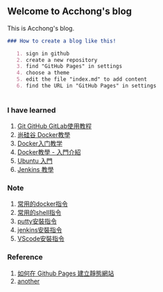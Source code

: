 ##  Welcome to Acchong's blog

   This is Acchong's blog.

```markdown
### How to create a blog like this!

   1. sign in github
   2. create a new repository
   3. find "GitHub Pages" in settings
   4. choose a theme
   5. edit the file "index.md" to add content
   6. find the URL in "GitHub Pages" in settings
    
```


### I have learned 
   1. [Git GitHub GitLab使用教程](https://www.youtube.com/watch?v=usgghEA_BEk&list=PL5eFspCU9xDe4Gz0LotCdRg5V68AD3icH&index=1)
   2. [尚硅谷 Docker教學](https://www.youtube.com/watch?v=37b3cWIIxUg&list=PLmOn9nNkQxJFX0YVLDw5EMUL-4cVzXL33&index=1)
   3. [Docker入门教学](https://www.youtube.com/watch?v=bumV64OfLCs&list=PLliocbKHJNwubNT2oK-xlB1GXTXuLFb0I)
   4. [Docker教學 - 入門介紹](https://www.youtube.com/watch?v=pa1Zao1Hy2c&list=PLVVMQF8vWNCJnlO0Y34AE_1AgCapldp38)
   5. [Ubuntu 入門](https://www.youtube.com/watch?v=u6-IMozWQG0&list=PLkmkNssEXKuxfpeezLrnmHsUoJRJzWVui&index=1)
   6. [Jenkins 教學](https://www.youtube.com/watch?v=SbMabIXQd_A&list=PLmOn9nNkQxJE_3wrOfHdL1dWRY6CCHBnh)

### Note
   1. [常用的docker指令](https://jian-hong-wu.github.io/blog/docker.txt)
   2. [常用的shell指令](https://jian-hong-wu.github.io/blog/shell.txt)
   3. [putty安裝指令](https://jian-hong-wu.github.io/blog/putty.txt)
   4. [jenkins安裝指令](https://jian-hong-wu.github.io/blog/jenkins.txt)
   5. [VScode安裝指令](https://jian-hong-wu.github.io/blog/VScode/)

### Reference
   1. [如何在 Github Pages 建立靜態網站](https://www.youtube.com/watch?v=bU0f1IvUcZA)
   2. [another](https://jian-hong-wu.github.io/blog/another/)
